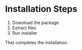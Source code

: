 # Installation Steps

1. Download the package
2. Extract files
3. Run installer

That completes the installation.
